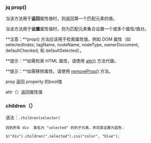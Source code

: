 ### jq prop()

当该方法用于**返回**属性值时，则返回第一个匹配元素的值。

当该方法用于**设置**属性值时，则为匹配元素集合设置一个或多个属性/值对。

**注意：**prop() 方法应该用于检索属性值，例如 DOM 属性（如 selectedIndex, tagName, nodeName, nodeType, ownerDocument, defaultChecked, 和 defaultSelected）。

**提示：**如需检索 HTML 属性，请使用 [attr()](http://www.runoob.com/jquery/html-attr.html) 方法代替。

**提示：**如需移除属性，请使用 [removeProp()](http://www.runoob.com/jquery/html-removeprop.html) 方法。



prop 返回 property 的bool值

attr（）返回属性值

### children（）

语法：`.children(selector)`

```
找到所有 div  类名为 "selected" 的的子元素，并将其设置为蓝色：

$("div").children(".selected").css("color", "blue");
```

